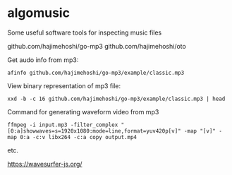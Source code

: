 # algomusic

Some useful software tools for inspecting music files

github.com/hajimehoshi/go-mp3
github.com/hajimehoshi/oto

Get audo info from mp3:
```
afinfo github.com/hajimehoshi/go-mp3/example/classic.mp3
```

View binary representation of mp3 file:
```
xxd -b -c 16 github.com/hajimehoshi/go-mp3/example/classic.mp3 | head
```

Command for generating waveform video from mp3
```
ffmpeg -i input.mp3 -filter_complex "[0:a]showwaves=s=1920x1080:mode=line,format=yuv420p[v]" -map "[v]" -map 0:a -c:v libx264 -c:a copy output.mp4
```

etc.

https://wavesurfer-js.org/

